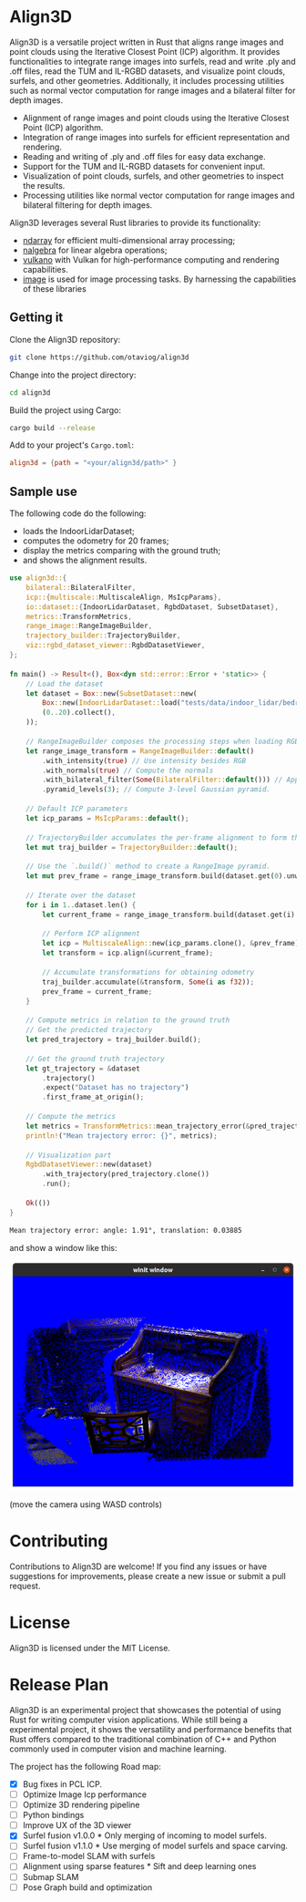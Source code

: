 # Align3D

Align3D is a versatile project written in Rust that aligns range images and point clouds using the Iterative Closest Point (ICP) algorithm.
It provides functionalities to integrate range images into surfels, read and write .ply and .off files, read the TUM and IL-RGBD datasets, and visualize point clouds, surfels, and other geometries. 
Additionally, it includes processing utilities such as normal vector computation for range images and a bilateral filter for depth images.

* Alignment of range images and point clouds using the Iterative Closest Point (ICP) algorithm.
* Integration of range images into surfels for efficient representation and rendering.
* Reading and writing of .ply and .off files for easy data exchange.
* Support for the TUM and IL-RGBD datasets for convenient input.
* Visualization of point clouds, surfels, and other geometries to inspect the results.
* Processing utilities like normal vector computation for range images and bilateral filtering for depth images.

Align3D leverages several Rust libraries to provide its functionality:

* [ndarray](https://github.com/rust-ndarray/ndarray) for efficient multi-dimensional array processing;
* [nalgebra](https://nalgebra.org/) for linear algebra operations;
* [vulkano](https://vulkano.rs/) with Vulkan for high-performance computing and rendering capabilities.
* [image](https://github.com/image-rs/image) is used for image processing tasks. By harnessing the capabilities of these libraries

## Getting it

Clone the Align3D repository:

```bash
git clone https://github.com/otaviog/align3d
```
Change into the project directory:

```bash
cd align3d
```

Build the project using Cargo:

```bash
cargo build --release
```

Add to your project's `Cargo.toml`:

```toml
align3d = {path = "<your/align3d/path>" }
```

## Sample use

The following code do the following:

* loads the IndoorLidarDataset;
* computes the odometry for 20 frames;
* display the metrics comparing with the ground truth;
* and shows the alignment results.

```rust
use align3d::{
    bilateral::BilateralFilter,
    icp::{multiscale::MultiscaleAlign, MsIcpParams},
    io::dataset::{IndoorLidarDataset, RgbdDataset, SubsetDataset},
    metrics::TransformMetrics,
    range_image::RangeImageBuilder,
    trajectory_builder::TrajectoryBuilder,
    viz::rgbd_dataset_viewer::RgbdDatasetViewer,
};

fn main() -> Result<(), Box<dyn std::error::Error + 'static>> {
    // Load the dataset
    let dataset = Box::new(SubsetDataset::new(
        Box::new(IndoorLidarDataset::load("tests/data/indoor_lidar/bedroom")?),
        (0..20).collect(),
    ));

    // RangeImageBuilder composes the processing steps when loading RGB-D frames (or `RangeImage`).
    let range_image_transform = RangeImageBuilder::default()
        .with_intensity(true) // Use intensity besides RGB
        .with_normals(true) // Compute the normals
        .with_bilateral_filter(Some(BilateralFilter::default())) // Apply bilateral filter
        .pyramid_levels(3); // Compute 3-level Gaussian pyramid.

    // Default ICP parameters
    let icp_params = MsIcpParams::default();

    // TrajectoryBuilder accumulates the per-frame alignment to form the odometry of the camera poses.
    let mut traj_builder = TrajectoryBuilder::default();

    // Use the `.build()` method to create a RangeImage pyramid.
    let mut prev_frame = range_image_transform.build(dataset.get(0).unwrap());

    // Iterate over the dataset
    for i in 1..dataset.len() {
        let current_frame = range_image_transform.build(dataset.get(i).unwrap());
        
        // Perform ICP alignment
        let icp = MultiscaleAlign::new(icp_params.clone(), &prev_frame).unwrap();
        let transform = icp.align(&current_frame);

        // Accumulate transformations for obtaining odometry
        traj_builder.accumulate(&transform, Some(i as f32));
        prev_frame = current_frame;
    }

    // Compute metrics in relation to the ground truth
    // Get the predicted trajectory
    let pred_trajectory = traj_builder.build();
    
    // Get the ground truth trajectory
    let gt_trajectory = &dataset
        .trajectory()
        .expect("Dataset has no trajectory")
        .first_frame_at_origin();

    // Compute the metrics
    let metrics = TransformMetrics::mean_trajectory_error(&pred_trajectory, &gt_trajectory)?;
    println!("Mean trajectory error: {}", metrics);

    // Visualization part
    RgbdDatasetViewer::new(dataset)
        .with_trajectory(pred_trajectory.clone())
        .run();

    Ok(())
}

```

```txt
Mean trajectory error: angle: 1.91°, translation: 0.03885
```

and show a window like this:

![](resources/imgs/2023-04-07-16-26-03.png)

(move the camera using WASD controls)

# Contributing

Contributions to Align3D are welcome! If you find any issues or have suggestions for improvements, please create a new issue or submit a pull request.

# License

Align3D is licensed under the MIT License.

# Release Plan

Align3D is an experimental project that showcases the potential of using Rust for writing computer vision applications.
While still being a experimental project, it shows the versatility and performance benefits that Rust offers compared to the traditional combination of C++ and Python commonly used in computer vision and machine learning.

The project has the following Road map:

* [x] Bug fixes in PCL ICP.
* [ ] Optimize Image Icp performance
* [ ] Optimize 3D rendering pipeline
* [ ] Python bindings
* [ ] Improve UX of the 3D viewer
* [x] Surfel fusion v1.0.0
      * Only merging of incoming to model surfels.
* [ ] Surfel fusion v1.1.0
      * Use merging of model surfels and space carving.
* [ ] Frame-to-model SLAM with surfels
* [ ] Alignment using sparse features
      * Sift and deep learning ones
* [ ] Submap SLAM
* [ ] Pose Graph build and optimization
